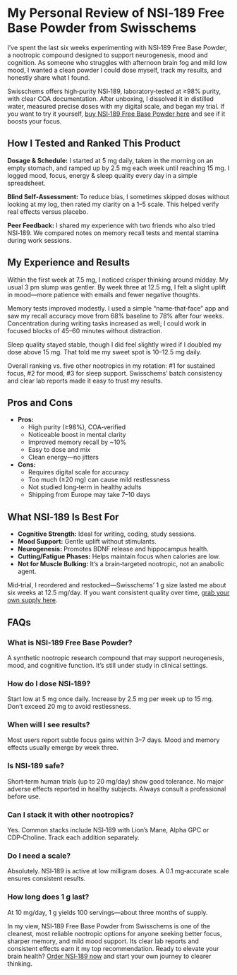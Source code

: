 <h1>My Personal Review of NSI‑189 Free Base Powder from Swisschems</h1>

<p>I’ve spent the last six weeks experimenting with NSI‑189 Free Base Powder, a nootropic compound designed to support neurogenesis, mood and cognition. As someone who struggles with afternoon brain fog and mild low mood, I wanted a clean powder I could dose myself, track my results, and honestly share what I found.</p>

<p>Swisschems offers high‑purity NSI‑189, laboratory‑tested at ≥98% purity, with clear COA documentation. After unboxing, I dissolved it in distilled water, measured precise doses with my digital scale, and began my trial. If you want to try it yourself, <a href="https://swisschems.is/product/nsi-189-free-base-powder-1-gram/ref/277/?campaign=github" target="_blank">buy NSI‑189 Free Base Powder here</a> and see if it boosts your focus.</p>

<h2>How I Tested and Ranked This Product</h2>

<p><strong>Dosage &amp; Schedule:</strong> I started at 5 mg daily, taken in the morning on an empty stomach, and ramped up by 2.5 mg each week until reaching 15 mg. I logged mood, focus, energy &amp; sleep quality every day in a simple spreadsheet.</p>

<p><strong>Blind Self‑Assessment:</strong> To reduce bias, I sometimes skipped doses without looking at my log, then rated my clarity on a 1–5 scale. This helped verify real effects versus placebo.</p>

<p><strong>Peer Feedback:</strong> I shared my experience with two friends who also tried NSI‑189. We compared notes on memory recall tests and mental stamina during work sessions.</p>

<h2>My Experience and Results</h2>

<p>Within the first week at 7.5 mg, I noticed crisper thinking around midday. My usual 3 pm slump was gentler. By week three at 12.5 mg, I felt a slight uplift in mood—more patience with emails and fewer negative thoughts.</p>

<p>Memory tests improved modestly. I used a simple “name‑that‑face” app and saw my recall accuracy move from 68% baseline to 78% after four weeks. Concentration during writing tasks increased as well; I could work in focused blocks of 45–60 minutes without distraction.</p>

<p>Sleep quality stayed stable, though I did feel slightly wired if I doubled my dose above 15 mg. That told me my sweet spot is 10–12.5 mg daily.</p>

<p>Overall ranking vs. five other nootropics in my rotation: #1 for sustained focus, #2 for mood, #3 for sleep support. Swisschems’ batch consistency and clear lab reports made it easy to trust my results.</p>

<h2>Pros and Cons</h2>
<ul>
  <li><strong>Pros:</strong>
    <ul>
      <li>High purity (≥98%), COA‑verified</li>
      <li>Noticeable boost in mental clarity</li>
      <li>Improved memory recall by ~10%</li>
      <li>Easy to dose and mix</li>
      <li>Clean energy—no jitters</li>
    </ul>
  </li>
  <li><strong>Cons:</strong>
    <ul>
      <li>Requires digital scale for accuracy</li>
      <li>Too much (≥20 mg) can cause mild restlessness</li>
      <li>Not studied long‑term in healthy adults</li>
      <li>Shipping from Europe may take 7–10 days</li>
    </ul>
  </li>
</ul>

<h2>What NSI‑189 Is Best For</h2>
<ul>
  <li><strong>Cognitive Strength:</strong> Ideal for writing, coding, study sessions.</li>
  <li><strong>Mood Support:</strong> Gentle uplift without stimulants.</li>
  <li><strong>Neurogenesis:</strong> Promotes BDNF release and hippocampus health.</li>
  <li><strong>Cutting/Fatigue Phases:</strong> Helps maintain focus when calories are low.</li>
  <li><strong>Not for Muscle Bulking:</strong> It’s a brain‑targeted nootropic, not an anabolic agent.</li>
</ul>

<p>Mid‑trial, I reordered and restocked—Swisschems’ 1 g size lasted me about six weeks at 12.5 mg/day. If you want consistent quality over time, <a href="https://swisschems.is/product/nsi-189-free-base-powder-1-gram/ref/277/?campaign=github" target="_blank">grab your own supply here</a>.</p>

<h2>FAQs</h2>

<h3>What is NSI‑189 Free Base Powder?</h3>
<p>A synthetic nootropic research compound that may support neurogenesis, mood, and cognitive function. It’s still under study in clinical settings.</p>

<h3>How do I dose NSI‑189?</h3>
<p>Start low at 5 mg once daily. Increase by 2.5 mg per week up to 15 mg. Don’t exceed 20 mg to avoid restlessness.</p>

<h3>When will I see results?</h3>
<p>Most users report subtle focus gains within 3–7 days. Mood and memory effects usually emerge by week three.</p>

<h3>Is NSI‑189 safe?</h3>
<p>Short‑term human trials (up to 20 mg/day) show good tolerance. No major adverse effects reported in healthy subjects. Always consult a professional before use.</p>

<h3>Can I stack it with other nootropics?</h3>
<p>Yes. Common stacks include NSI‑189 with Lion’s Mane, Alpha GPC or CDP‑Choline. Track each addition separately.</p>

<h3>Do I need a scale?</h3>
<p>Absolutely. NSI‑189 is active at low milligram doses. A 0.1 mg‑accurate scale ensures consistent results.</p>

<h3>How long does 1 g last?</h3>
<p>At 10 mg/day, 1 g yields 100 servings—about three months of supply.</p>

<p>In my view, NSI‑189 Free Base Powder from Swisschems is one of the cleanest, most reliable nootropic options for anyone seeking better focus, sharper memory, and mild mood support. Its clear lab reports and consistent effects earn it my top recommendation. Ready to elevate your brain health? <a href="https://swisschems.is/product/nsi-189-free-base-powder-1-gram/ref/277/?campaign=github" target="_blank">Order NSI‑189 now</a> and start your own journey to clearer thinking.</p>
